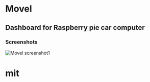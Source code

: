 # Movel

## Dashboard for Raspberry pie car computer


### Screenshots

![Movel screenshot1](https://raw.githubusercontent.com/stevelacy/movel/master/screenshots/screenshot1.png)


# mit
